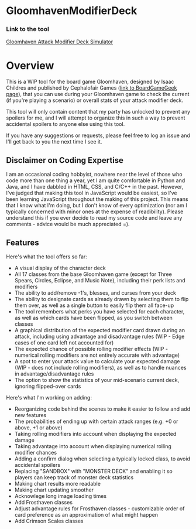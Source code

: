 # GloomhavenModifierDeck

<h3> Link to the tool </h3>

[Gloomhaven Attack Modifier Deck Simulator](https://happyquack.github.io/GloomhavenModifierDeck)

<h1> Overview </h1>

This is a WIP tool for the board game Gloomhaven, designed by Isaac Childres and published by Cephalofair Games ([link to BoardGameGeek page](https://boardgamegeek.com/boardgame/174430/gloomhaven)), that you can use during your Gloomhaven game to check the current (if you're playing a scenario) or overall stats of your attack modifier deck.

This tool will only contain content that my party has unlocked to prevent any spoilers for me, and I will attempt to organize this in such a way to prevent accidental spoilers to anyone else using this tool.

If you have any suggestions or requests, please feel free to log an issue and I'll get back to you the next time I see it.

<h2> Disclaimer on Coding Expertise </h2>

I am an occasional coding hobbyist, nowhere near the level of those who code more than one thing a year, yet I am quite comfortable in Python and Java, and I have dabbled in HTML, CSS, and C/C++ in the past. However, I've judged that making this tool in JavaScript would be easiest, so I've been learning JavaScript throughout the making of this project. This means that I know what I'm doing, but I don't know of every optimization (nor am I typically concerned with minor ones at the expense of readibility). Please understand this if you ever decide to read my source code and leave any comments - advice would be much appreciated =).

<h2> Features </h2>

Here's what the tool offers so far:

<ul>
  <li> A visual display of the character deck </li>
  <li> All 17 classes from the base Gloomhaven game (except for Three Spears, Circles, Eclipse, and Music Note), including their perk lists and modifiers </li>
  <li> The ability to add/remove -1's, blesses, and curses from your deck </li>
  <li> The ability to designate cards as already drawn by selecting them to flip them over, as well as a single button to easily flip them all face-up </li>
  <li> The tool remembers what perks you have selected for each character, as well as which cards have been flipped, as you switch between classes </li>
  <li> A graphical distribution of the expected modifier card drawn during an attack, including using advantage and disadvantage rules (WIP - Edge cases of one card left not accounted for) </li>
  <li> The expected chance of possible rolling modifier effects (WIP - numerical rolling modifiers are not entirely accurate with advantage) </li>
  <li> A spot to enter your attack value to calculate your expected damage (WIP - does not include rolling modifiers), as well as to handle nuances in advantage/disadvantage rules </li>
  <li> The option to show the statistics of your mid-scenario current deck, ignoring flipped-over cards </li>
</ul>

Here's what I'm working on adding:

<ul>
  <li> Reorganizing code behind the scenes to make it easier to follow and add new features </li>
  <li> The probabilities of ending up with certain attack ranges (e.g. +0 or above, +1 or above) </li>
  <li> Taking rolling modifiers into account when displaying the expected damage </li>
  <li> Taking advantage into account when displaying numerical rolling modifier chances </li>
  <li> Adding a confirm dialog when selecting a typically locked class, to avoid accidental spoilers </li>
  <li> Replacing "SANDBOX" with "MONSTER DECK" and enabling it so players can keep track of monster deck statistics </li>
  <li> Making chart results more readable </li>
  <li> Making chart updating smoother </li>
  <li> Acknowlege long image loading times </li>
  <li> Add Frosthaven classes </li>
  <li> Adjust advantage rules for Frosthaven classes - customizable order of card preference as an approximation of what might happen </li>
  <li> Add Crimson Scales classes </li>
</ul>

